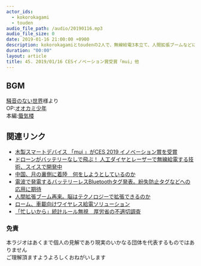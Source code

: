 ```yaml
---
actor_ids:
  - kokorokagami
  - touden
audio_file_path: /audio/20190116.mp3
audio_file_size: 0
date: 2019-01-16 21:00:00 +0900
description: kokorokagamiとtoudenの2人で、無線給電3本立て、人間拡張ブームなどについて話しました。
duration: "00:00"
layout: article
title: 45. 2019/01/16 CESイノベーション賞受賞「mui」他
---
```


## BGM

[騒音のない世界](http://noiselessworld.net/)様より  
OP:[オオカミ少年](https://soundcloud.com/baron1_3/wolfboy)  
本編:[蜃気楼](https://soundcloud.com/baron1_3/shinkirou)  

## 関連リンク

- [木製スマートデバイス 「mui 」がCES 2019 イノベーション賞を受賞](https://www.nissha.com/news/2018/11/15th_1.html)
- [ドローンがバッテリーなしで飛ぶ！ 人工ダイヤとレーザーで無線給電する技術、スイスで開発中](https://wired.jp/2019/01/15/drones-batteries-lasers-diamonds/)
- [中国、月の裏側に着陸　何をしようとしているのか](https://www.bbc.com/japanese/features-and-analysis-46755398)
- [電波で発電するバッテリーレスBluetoothタグ発表。紛失防止タグなどへの応用に期待](https://japanese.engadget.com/2019/01/15/bluetooth/)
- [人間拡張ブーム再来。脳はテクノロジーで拡張できるのか](https://newspicks.com/news/3538464/body/)
- [ローム、車載向けワイヤレス給電ソリューション](http://eetimes.jp/ee/articles/1901/16/news049.html)
- [「忙しいから」統計ルール無視　厚労省の不適切調査](https://r.nikkei.com/article/DGXMZO40001970V10C19A1EE8000?unlock=1&s=0)

### 免責

本ラジオはあくまで個人の見解であり現実のいかなる団体を代表するものではありません  
ご理解頂ますようよろしくおねがいします  